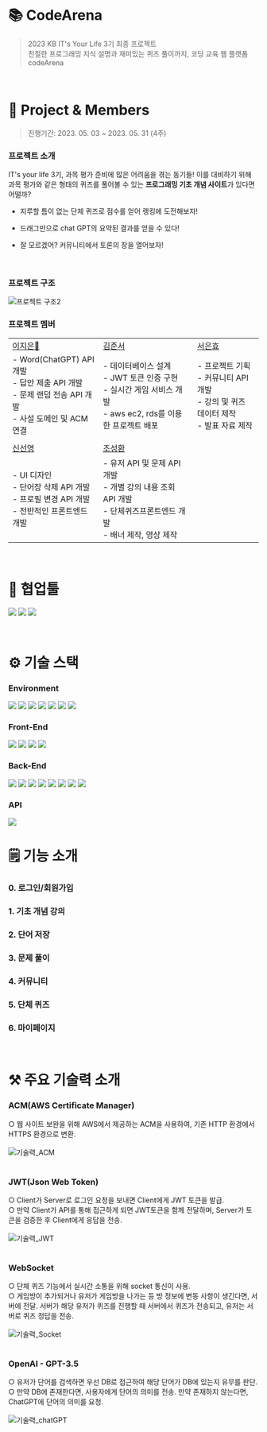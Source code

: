 # 📚 CodeArena

> 2023 KB IT's Your Life 3기 최종 프로젝트<br>
> 친절한 프로그래밍 지식 설명과 재미있는 퀴즈 풀이까지, 코딩 교육 웹 플랫폼 codeArena
<br>

# 📌 Project & Members

> 진행기간: 2023. 05. 03 ~ 2023. 05. 31 (4주)

### 프로젝트 소개


IT's your life 3기, 과목 평가 준비에 많은 어려움을 겪는 동기들!
이를 대비하기 위해 과목 평가와 같은 형태의 퀴즈를 풀어볼 수 있는 **프로그래밍 기초 개념 사이트**가 있다면 어떨까?

- 지루할 틈이 없는 단체 퀴즈로 점수를 얻어 랭킹에 도전해보자! 

- 드래그만으로 chat GPT의 요약된 결과를 얻을 수 있다!

- 잘 모르겠어? 커뮤니티에서 토론의 장을 열어보자! 

<br>

### 프로젝트 구조
![프로젝트 구조2](https://github.com/KeyboardWarriorz/codeArena/assets/44528897/af8129b1-1585-4f5d-9e3b-9083efad70a1)


### 프로젝트 멤버


|                 |  |                     |
| -------------------------------------------- | ------------------------------------------ | ------------------------------------------------ |
| [이지은👑](https://github.com/Jieun714) | [김준서](https://github.com/adoo24) | [서은효](https://github.com/seoeunhyo) |
| - Word(ChatGPT) API 개발<br> - 답안 제출 API 개발<br> - 문제 랜덤 전송 API 개발<br> - 사설 도메인 및 ACM 연결 | - 데이터베이스 설계<br> - JWT 토큰 인증 구현<br> - 실시간 게임 서비스 개발<br> - aws ec2, rds를 이용한 프로젝트 배포 | - 프로젝트 기획<br> - 커뮤니티 API 개발<br> - 강의 및 퀴즈 데이터 제작<br> - 발표 자료 제작 |
|          |     |   |
| [신선영](https://github.com/drsuneamer)   | [조성환](https://github.com/Chos1) |     |
| - UI 디자인<br> - 단어장 삭제 API 개발<br> - 프로필 변경 API 개발<br> - 전반적인 프론트엔드 개발<br> | - 유저 API 및 문제 API 개발<br> - 개별 강의 내용 조회 API 개발<br> - 단체퀴즈프론트엔드 개발<br> - 배너 제작, 영상 제작 |  |

<br>

#  🤝 협업툴

<img src="https://img.shields.io/badge/git-F05032?style=for-the-badge&logo=git&logoColor=white"> <img src="https://img.shields.io/badge/jirasoftware-0052CC?style=for-the-badge&logo=jirasoftware&logoColor=white"> <img src="https://img.shields.io/badge/Notion-000000?style=for-the-badge&logo=notion&logoColor=white">

<br>

# ⚙️ 기술 스택

### **Environment**
<img src="https://img.shields.io/badge/windows-0078D6?style=for-the-badge&logo=windows&logoColor=white"> <img src="https://img.shields.io/badge/macos-000000?style=for-the-badge&logo=macos&logoColor=white"> <img src="https://img.shields.io/badge/intellijidea-000000?style=for-the-badge&logo=intellijidea&logoColor=white"> <img src="https://img.shields.io/badge/eclipseide-2C2255?style=for-the-badge&logo=eclipseide&logoColor=white"> <img src="https://img.shields.io/badge/visualstudiocode-007ACC?style=for-the-badge&logo=visualstudiocode&logoColor=white"> <img src="https://img.shields.io/badge/postman-FF6C37?style=for-the-badge&logo=postman&logoColor=white"> <img src="https://img.shields.io/badge/amazonec2-FF9900?style=for-the-badge&logo=amazonec2&logoColor=white">

### **Front-End**
<img src="https://img.shields.io/badge/react-61DAFB?style=for-the-badge&logo=react&logoColor=white"> <img src="https://img.shields.io/badge/html5-E34F26?style=for-the-badge&logo=html5&logoColor=white"> <img src="https://img.shields.io/badge/css3-1572B6?style=for-the-badge&logo=css3&logoColor=white"> <img src="https://img.shields.io/badge/javascript-F7DF1E?style=for-the-badge&logo=javascript&logoColor=white">

### **Back-End**
<img src="https://img.shields.io/badge/IntellijIDEA-000000?style=for-the-badge&logo=IntelliJIDEA&logoColor=white"> <img src="https://img.shields.io/badge/java 11-0058CC?style=for-the-badge&logo=java&logoColor=white"> <img src="https://img.shields.io/badge/springboot-6DB33F?style=for-the-badge&logo=springboot&logoColor=white"> <img src="https://img.shields.io/badge/Amazon RDS 2.7.3-527FFF?style=for-the-badge&logo=amazonrds&logoColor=white"> <img src="https://img.shields.io/badge/Spring Data JPA-6DB33F?style=for-the-badge&logoColor=white"> <img src="https://img.shields.io/badge/swagger 2.9.2-85EA2D?style=for-the-badge&logo=swagger&logoColor=white"> <img src="https://img.shields.io/badge/mattermost4j core-0058CC?style=for-the-badge&logo=mattermost&logoColor=white"> <img src="https://img.shields.io/badge/spring restdocs-6DB33F?style=for-the-badge&logoColor=white">  

### **API**
<img src="https://img.shields.io/badge/openai-412991?style=for-the-badge&logo=openai&logoColor=white">

<br>

# 🗒️ 기능 소개

### 0. 로그인/회원가입

### 1. 기초 개념 강의

### 2. 단어 저장

### 3. 문제 풀이

### 4. 커뮤니티

### 5. 단체 퀴즈

### 6. 마이페이지

<br>

# ⚒️ 주요 기술력 소개
### ACM(AWS Certificate Manager)
○ 웹 사이트 보완을 위해 AWS에서 제공하는 ACM을 사용하여, 기존 HTTP 환경에서 HTTPS 환경으로 변환.<br><br>
![기술력_ACM](https://github.com/KeyboardWarriorz/codeArena/assets/44528897/88d2ca6f-fe5d-4d98-b4c0-4316af789dc5) <br><br> 

### JWT(Json Web Token)
○ Client가 Server로 로그인 요청을 보내면 Client에게 JWT 토큰을 발급. <br>
○ 만약 Client가 API를 통해 접근하게 되면 JWT토큰을 함께 전달하며, Server가 토큰을 검증한 후 Client에게 응답을 전송. <br><br>
![기술력_JWT](https://github.com/KeyboardWarriorz/codeArena/assets/44528897/7598bd86-0f2f-4215-ae57-37e699b1b64e)
<br><br>

### WebSocket
○ 단체 퀴즈 기능에서 실시간 소통을 위해 socket 통신이 사용. <br>
○ 게임방이 추가되거나 유저가 게임방을 나가는 등 방 정보에 변동 사항이 생긴다면, 서버에 전달. 서버가 해당 유저가 퀴즈를 진행할 때 서버에서 퀴즈가 전송되고, 유저는 서버로 퀴즈 정답을 전송. <br><br>
![기술력_Socket](https://github.com/KeyboardWarriorz/codeArena/assets/44528897/6ccf60a1-2b81-49bb-b714-62544b62a8a7)
<br><br>

### OpenAI - GPT-3.5
○ 유저가 단어를 검색하면 우선 DB로 접근하여 해당 단어가 DB에 있는지 유무를 판단. <br>
○ 만약 DB에 존재한다면, 사용자에게 단어의 의미를 전송. 만약 존재하지 않는다면, ChatGPT에 단어의 의미를 요청. <br><br>
![기술력_chatGPT](https://github.com/KeyboardWarriorz/codeArena/assets/44528897/a671fadd-0c68-47f5-894a-43095a2ea8f3)
<br><br><br>

